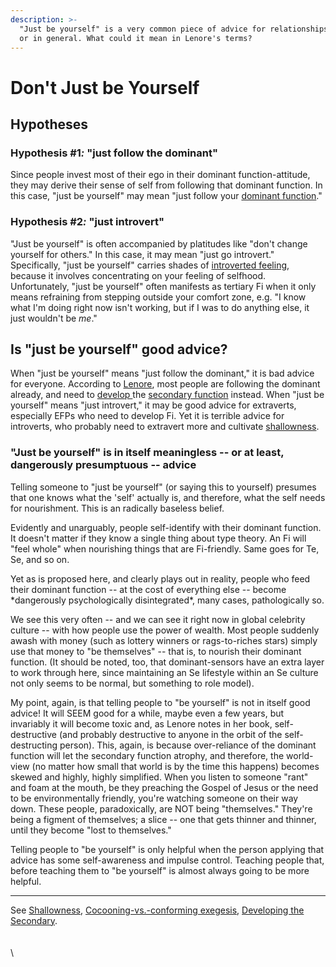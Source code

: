 ```yaml
---
description: >-
  "Just be yourself" is a very common piece of advice for relationships or life
  or in general. What could it mean in Lenore's terms?
---
```


# Don't Just be Yourself

## Hypotheses

### Hypothesis #&#x31;_:_ "just follow the dominant"&#x20;

Since people invest most of their ego in their dominant function-attitude, they may derive their sense of self from following that dominant function. In this case, "just be yourself" may mean "just follow your [dominant function](../fundamentals/function-attitude/cognitive-stack/dominant-function.md)."

### Hypothesis #&#x32;_:_ "just introvert" &#x20;

"Just be yourself" is often accompanied by platitudes like "don't change yourself for others." In this case, it may mean "just go introvert." Specifically, "just be yourself" carries shades of [introverted feeling](../fundamentals/function-attitude/judgement/feeling/introverted-feeling.md), because it involves concentrating on your feeling of selfhood. Unfortunately, "just be yourself" often manifests as tertiary Fi when it only means refraining from stepping outside your comfort zone, e.g. "I know what I'm doing right now isn't working, but if I was to do anything else, it just wouldn't be _me_."

## Is "just be yourself" good advice?

When "just be yourself" means "just follow the dominant," it is bad advice for everyone. According to [Lenore](../people-and-systems/lenore-thomson.md), most people are following the dominant already, and need to [develop ](../fundamentals/function-attitude/cognitive-stack/secondary-function/developing-the-secondary.md)the [secondary function](../fundamentals/function-attitude/cognitive-stack/secondary-function/) instead. When "just be yourself" means "just introvert," it may be good advice for extraverts, especially EFPs who need to develop Fi. Yet it is terrible advice for introverts, who probably need to extravert more and cultivate [shallowness](shallowness.md).

### "Just be yourself" is in itself meaningless -- or at least, dangerously presumptuous -- advice

Telling someone to "just be yourself" (or saying this to yourself) presumes that one knows what the 'self' actually is, and therefore, what the self needs for nourishment. This is an radically baseless belief.

Evidently and unarguably, people self-identify with their dominant function. It doesn't matter if they know a single thing about type theory. An Fi will "feel whole" when nourishing things that are Fi-friendly. Same goes for Te, Se, and so on.

Yet as is proposed here, and clearly plays out in reality, people who feed their dominant function -- at the cost of everything else -- become \*dangerously psychologically disintegrated\*, many cases, pathologically so.

We see this very often -- and we can see it right now in global celebrity culture -- with how people use the power of wealth. Most people suddenly awash with money (such as lottery winners or rags-to-riches stars) simply use that money to "be themselves" -- that is, to nourish their dominant function. (It should be noted, too, that dominant-sensors have an extra layer to work through here, since maintaining an Se lifestyle within an Se culture not only seems to be normal, but something to role model).

My point, again, is that telling people to "be yourself" is not in itself good advice! It will SEEM good for a while, maybe even a few years, but invariably it will become toxic and, as Lenore notes in her book, self-destructive (and probably destructive to anyone in the orbit of the self-destructing person). This, again, is because over-reliance of the dominant function will let the secondary function atrophy, and therefore, the world-view (no matter how small that world is by the time this happens) becomes skewed and highly, highly simplified. When you listen to someone "rant" and foam at the mouth, be they preaching the Gospel of Jesus or the need to be environmentally friendly, you're watching someone on their way down. These people, paradoxically, are NOT being "themselves." They're being a figment of themselves; a slice -- one that gets thinner and thinner, until they become "lost to themselves."

Telling people to "be yourself" is only helpful when the person applying that advice has some self-awareness and impulse control. Teaching people that, before teaching them to "be yourself" is almost always going to be more helpful.

***

See [Shallowness](shallowness.md), [Cocooning-vs.-conforming exegesis](../exegeses-and-hypotheses/introversion-extraversion/cocooning-vs.-conforming.md), [Developing the Secondary](../fundamentals/function-attitude/cognitive-stack/secondary-function/developing-the-secondary.md).\
\
\
\
